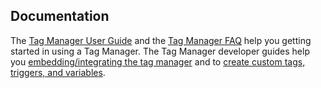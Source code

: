 ## Documentation

The [Tag Manager User Guide](https://psstats.org/docs/tag-manager/) and the [Tag Manager FAQ](https://psstats.org/faq/tag-manager/) help you getting started in using a Tag Manager.
The Tag Manager developer guides help you [embedding/integrating the tag manager](https://developer.psstats.org/guides/tagmanager/introduction) and to [create custom tags, triggers, and variables](https://developer.psstats.org/guides/tagmanager/settingup).